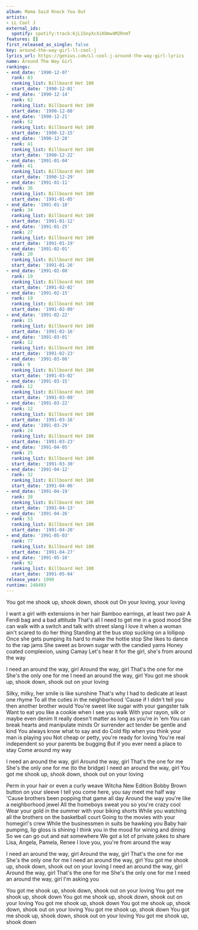 ```yaml
---
album: Mama Said Knock You Out
artists:
- LL Cool J
external_ids:
  spotify: spotify:track:6jL1SnyXcXiKOmw4M2RnmT
features: []
first_released_as_single: false
key: around-the-way-girl-ll-cool-j
lyrics_url: https://genius.com/Ll-cool-j-around-the-way-girl-lyrics
name: Around The Way Girl
rankings:
- end_date: '1990-12-07'
  rank: 83
  ranking_list: Billboard Hot 100
  start_date: '1990-12-01'
- end_date: '1990-12-14'
  rank: 62
  ranking_list: Billboard Hot 100
  start_date: '1990-12-08'
- end_date: '1990-12-21'
  rank: 52
  ranking_list: Billboard Hot 100
  start_date: '1990-12-15'
- end_date: '1990-12-28'
  rank: 41
  ranking_list: Billboard Hot 100
  start_date: '1990-12-22'
- end_date: '1991-01-04'
  rank: 41
  ranking_list: Billboard Hot 100
  start_date: '1990-12-29'
- end_date: '1991-01-11'
  rank: 36
  ranking_list: Billboard Hot 100
  start_date: '1991-01-05'
- end_date: '1991-01-18'
  rank: 34
  ranking_list: Billboard Hot 100
  start_date: '1991-01-12'
- end_date: '1991-01-25'
  rank: 27
  ranking_list: Billboard Hot 100
  start_date: '1991-01-19'
- end_date: '1991-02-01'
  rank: 20
  ranking_list: Billboard Hot 100
  start_date: '1991-01-26'
- end_date: '1991-02-08'
  rank: 19
  ranking_list: Billboard Hot 100
  start_date: '1991-02-02'
- end_date: '1991-02-15'
  rank: 19
  ranking_list: Billboard Hot 100
  start_date: '1991-02-09'
- end_date: '1991-02-22'
  rank: 15
  ranking_list: Billboard Hot 100
  start_date: '1991-02-16'
- end_date: '1991-03-01'
  rank: 12
  ranking_list: Billboard Hot 100
  start_date: '1991-02-23'
- end_date: '1991-03-08'
  rank: 9
  ranking_list: Billboard Hot 100
  start_date: '1991-03-02'
- end_date: '1991-03-15'
  rank: 12
  ranking_list: Billboard Hot 100
  start_date: '1991-03-09'
- end_date: '1991-03-22'
  rank: 12
  ranking_list: Billboard Hot 100
  start_date: '1991-03-16'
- end_date: '1991-03-29'
  rank: 24
  ranking_list: Billboard Hot 100
  start_date: '1991-03-23'
- end_date: '1991-04-05'
  rank: 25
  ranking_list: Billboard Hot 100
  start_date: '1991-03-30'
- end_date: '1991-04-12'
  rank: 32
  ranking_list: Billboard Hot 100
  start_date: '1991-04-06'
- end_date: '1991-04-19'
  rank: 38
  ranking_list: Billboard Hot 100
  start_date: '1991-04-13'
- end_date: '1991-04-26'
  rank: 53
  ranking_list: Billboard Hot 100
  start_date: '1991-04-20'
- end_date: '1991-05-03'
  rank: 77
  ranking_list: Billboard Hot 100
  start_date: '1991-04-27'
- end_date: '1991-05-10'
  rank: 92
  ranking_list: Billboard Hot 100
  start_date: '1991-05-04'
release_year: 1990
runtime: 248493
---
```

You got me shook up, shook down, shook out
On your loving, your loving


I want a girl with extensions in her hair
Bamboo earrings, at least two pair
A Fendi bag and a bad attitude
That's all I need to get me in a good mood
She can walk with a switch and talk with street slang
I love it when a woman ain't scared to do her thing
Standing at the bus stop sucking on a lollipop
Once she gets pumping its hard to make the hottie stop
She likes to dance to the rap jams
She sweet as brown sugar with the candied yams
Honey coated complexion, using Camay
Let's hear it for the girl, she's from around the way


I need an around the way, girl
Around the way, girl
That's the one for me
She's the only one for me
I need an around the way, girl
You got me shook up, shook down, shook out on your loving


Silky, milky, her smile is like sunshine
That's why I had to dedicate at least one rhyme
To all the cuties in the neighborhood
'Cause if I didn't tell you then another brother would
You're sweet like sugar with your gangster talk
Want to eat you like a cookie when I see you walk
With your rayon, silk or maybe even denim
It really doesn't matter as long as you're in 'em
You can break hearts and manipulate minds
Or surrender act tender be gentle and kind
You always know what to say and do
Cold flip when you think your man is playing you
Not cheap or petty, you're ready for loving
You're real independent so your parents be bugging
But if you ever need a place to stay
Come around my way


I need an around the way, girl
Around the way, girl
That's the one for me
She's the only one for me (to the bridge)
I need an around the way, girl
You got me shook up, shook down, shook out on your loving


Perm in your hair or even a curly weave
Witcha New Edition Bobby Brown button on your sleeve
I tell you come here, you say meet me half way
'Cause brothers been popping that game all day
Around the way you're like a neighborhood jewel
All the homeboys sweat you so you're crazy cool
Wear your gold in the summer with your biking shorts
While you watching all the brothers on the basketball court
Going to the movies with your homegirl's crew
While the businessmen in suits be hawking you
Baby hair pumping, lip gloss is shining
I think you in the mood for wining and dining
So we can go out and eat somewhere
We got a lot of private jokes to share
Lisa, Angela, Pamela, Renee
I love you, you're from around the way


I need an around the way, girl
Around the way, girl
That's the one for me
She's the only one for me
I need an around the way, girl
You got me shook up, shook down, shook out on your loving
I need an around the way, girl
Around the way, girl
That's the one for me
She's the only one for me
I need an around the way, girl
I'm asking you


You got me shook up, shook down, shook out on your loving
You got me shook up, shook down
You got me shook up, shook down, shook out on your loving
You got me shook up, shook down
You got me shook up, shook down, shook out on your loving
You got me shook up, shook down
You got me shook up, shook down, shook out on your loving
You got me shook up, shook down

